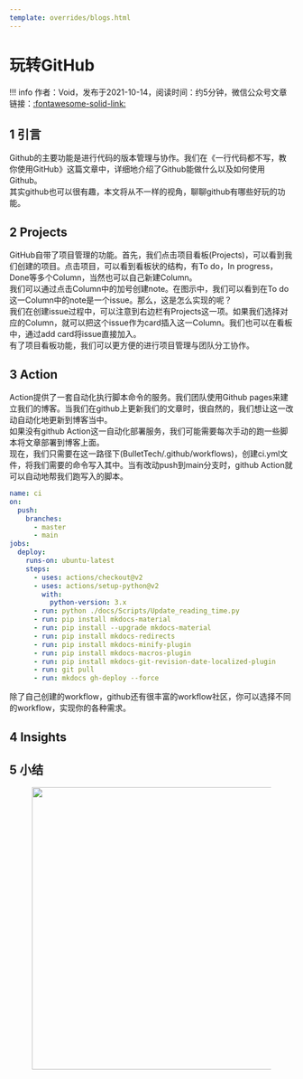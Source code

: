 ```yaml
---
template: overrides/blogs.html
---
```


# 玩转GitHub

!!! info 
    作者：Void，发布于2021-10-14，阅读时间：约5分钟，微信公众号文章链接：[:fontawesome-solid-link:](https://mp.weixin.qq.com/s?__biz=MzI4Mjk3NzgxOQ==&mid=2247484191&idx=1&sn=73a2aae2e46b2a836729c636b937f2ef&chksm=eb90f06bdce7797d71dee815e283559f05d0db8dcab9c6430c856a8da05aa79617a9c0eee39f&token=150554771&lang=zh_CN#rd)

## 1 引言

Github的主要功能是进行代码的版本管理与协作。我们在《一行代码都不写，教你使用GitHub》这篇文章中，详细地介绍了Github能做什么以及如何使用Github。  
其实github也可以很有趣，本文将从不一样的视角，聊聊github有哪些好玩的功能。

## 2 Projects

GitHub自带了项目管理的功能。首先，我们点击项目看板(Projects)，可以看到我们创建的项目。点击项目，可以看到看板状的结构，有To do，In progress，Done等多个Column，当然也可以自己新建Column。  
我们可以通过点击Column中的加号创建note。在图示中，我们可以看到在To do这一Column中的note是一个issue。那么，这是怎么实现的呢？  
我们在创建issue过程中，可以注意到右边栏有Projects这一项。如果我们选择对应的Column，就可以把这个issue作为card插入这一Column。我们也可以在看板中，通过add card将issue直接加入。  
有了项目看板功能，我们可以更方便的进行项目管理与团队分工协作。

## 3 Action

Action提供了一套自动化执行脚本命令的服务。我们团队使用Github pages来建立我们的博客。当我们在github上更新我们的文章时，很自然的，我们想让这一改动自动化地更新到博客当中。  
如果没有github Action这一自动化部署服务，我们可能需要每次手动的跑一些脚本将文章部署到博客上面。  
现在，我们只需要在这一路径下(BulletTech/.github/workflows)，创建ci.yml文件，将我们需要的命令写入其中。当有改动push到main分支时，github Action就可以自动地帮我们跑写入的脚本。  

```yml
name: ci
on:
  push:
    branches:
      - master
      - main
jobs:
  deploy:
    runs-on: ubuntu-latest
    steps:
      - uses: actions/checkout@v2
      - uses: actions/setup-python@v2
        with:
          python-version: 3.x
      - run: python ./docs/Scripts/Update_reading_time.py
      - run: pip install mkdocs-material
      - run: pip install --upgrade mkdocs-material
      - run: pip install mkdocs-redirects
      - run: pip install mkdocs-minify-plugin
      - run: pip install mkdocs-macros-plugin
      - run: pip install mkdocs-git-revision-date-localized-plugin
      - run: git pull
      - run: mkdocs gh-deploy --force
```

除了自己创建的workflow，github还有很丰富的workflow社区，你可以选择不同的workflow，实现你的各种需求。

## 4 Insights

## 5 小结


<figure>
  <img src="https://cdn.jsdelivr.net/gh/BulletTech2021/Pics/2021-6-14/1623639526512-1080P%20(Full%20HD)%20-%20Tail%20Pic.png" width="500" />
</figure>

